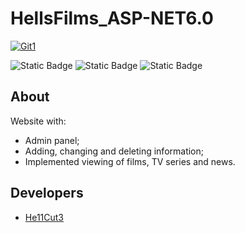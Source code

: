 # HellsFilms_ASP-NET6.0

 <a href="https://ibb.co/rpwQFJr"><img src="https://i.ibb.co/mycRb7W/Git1.png" alt="Git1" border="0"></a>


 ![Static Badge](https://img.shields.io/badge/Framework-ASP.NET_6.0-purple?logo=dotnet) ![Static Badge](https://img.shields.io/badge/Language-C%23-purple?logo=csharp) ![Static Badge](https://img.shields.io/badge/DataBase-MSSQL-purple?logo=microsoftsqlserver)

## About

Website with:
* Admin panel;
* Adding, changing and deleting information;
* Implemented viewing of films, TV series and news.

## Developers

- [He11Cut3](https://github.com/He11Cut3)
